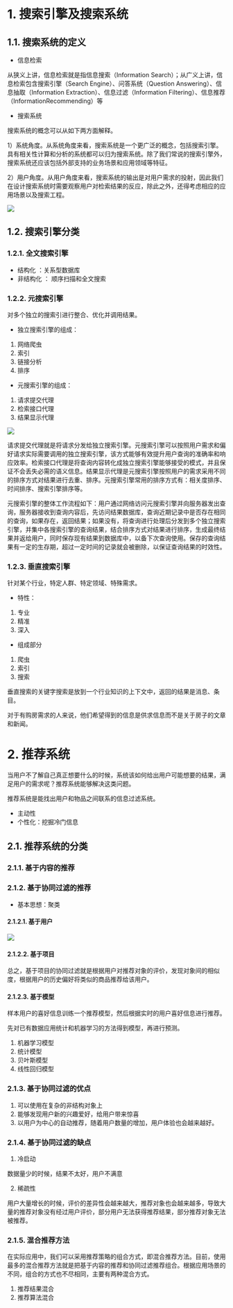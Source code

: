 # 1. 搜索引擎及搜索系统

## 1.1. 搜索系统的定义

- 信息检索

从狭义上讲，信息检索就是指信息搜索（Information Search）；从广义上讲，信息检索包含搜索引擎（Search Engine）、问答系统（Question Answering）、信息抽取（Information Extraction）、信息过滤（Information Filtering）、信息推荐（InformationRecommending）等

- 搜索系统


搜索系统的概念可以从如下两方面解释。

1）系统角度。从系统角度来看，搜索系统是一个更广泛的概念，包括搜索引擎。具有相关性计算和分析的系统都可以归为搜索系统。除了我们常说的搜索引擎外，搜索系统还应该包括外部支持的业务场景和应用领域等特征。

2）用户角度。从用户角度来看，搜索系统的输出是对用户需求的投射，因此我们在设计搜索系统时需要观察用户对检索结果的反应，除此之外，还得考虑相应的应用场景以及搜索工程。

![](https://garden-lu-oss.oss-cn-beijing.aliyuncs.com/images20211020092509.png)


## 1.2. 搜索引擎分类

### 1.2.1. 全文搜索引擎

- 结构化 ：关系型数据库
- 非结构化 ： 顺序扫描和全文搜索

### 1.2.2. 元搜索引擎

对多个独立的搜索引进行整合、优化并调用结果。

- 独立搜索引擎的组成：

1. 网络爬虫
2. 索引
3. 链接分析 
4. 排序

- 元搜索引擎的组成：

1. 请求提交代理
2. 检索接口代理
3. 结果显示代理 

![](https://garden-lu-oss.oss-cn-beijing.aliyuncs.com/images20211020093306.png)

请求提交代理就是将请求分发给独立搜索引擎。元搜索引擎可以按照用户需求和偏好请求实际需要调用的独立搜索引擎，该方式能够有效提升用户查询的准确率和响应效率。检索接口代理是将查询内容转化成独立搜索引擎能够接受的模式，并且保证不会丢失必需的语义信息。结果显示代理是元搜索引擎按照用户的需求采用不同的排序方式对结果进行去重、排序。元搜索引擎常用的排序方式有：相关度排序、时间排序、搜索引擎排序等。



元搜索引擎的整体工作流程如下：用户通过网络访问元搜索引擎并向服务器发出查询，服务器接收到查询内容后，先访问结果数据库，查询近期记录中是否存在相同的查询，如果存在，返回结果；如果没有，将查询进行处理后分发到多个独立搜索引擎，并集中各搜索引擎的查询结果，结合排序方式对结果进行排序，生成最终结果并返给用户，同时保存现有结果到数据库中，以备下次查询使用。保存的查询结果有一定的生存期，超过一定时间的记录就会被删除，以保证查询结果的时效性。

### 1.2.3. 垂直搜索引擎

针对某个行业，特定人群、特定领域、特殊需求。

- 特性：
1. 专业
2. 精准
3. 深入
   
- 组成部分

1. 爬虫
2. 索引
3. 搜索

垂直搜索的关键字搜索是放到一个行业知识的上下文中，返回的结果是消息、条目。

对于有购房需求的人来说，他们希望得到的信息是供求信息而不是关于房子的文章和新闻。

# 2. 推荐系统

当用户不了解自己真正想要什么的时候，系统该如何给出用户可能想要的结果，满足用户的需求呢？推荐系统能够解决这类问题。

推荐系统是能找出用户和物品之间联系的信息过滤系统。

- 主动性
- 个性化：挖掘冷门信息



## 2.1. 推荐系统的分类


### 2.1.1. 基于内容的推荐

### 2.1.2. 基于协同过滤的推荐

- 基本思想：聚类

#### 2.1.2.1. 基于用户


![](https://garden-lu-oss.oss-cn-beijing.aliyuncs.com/images20211026110011.png)

#### 2.1.2.2. 基于项目

总之，基于项目的协同过滤就是根据用户对推荐对象的评价，发现对象间的相似度，根据用户的历史偏好将类似的商品推荐给该用户。

#### 2.1.2.3. 基于模型

样本用户的喜好信息训练一个推荐模型，然后根据实时的用户喜好信息进行推荐。

先对已有数据应用统计和机器学习的方法得到模型，再进行预测。

1. 机器学习模型
2. 统计模型
3. 贝叶斯模型
4. 线性回归模型



### 2.1.3. 基于协同过滤的优点

1. 可以使用在复杂的非结构对象上
2. 能够发现用户新的兴趣爱好，给用户带来惊喜
3. 以用户为中心的自动推荐，随着用户数量的增加，用户体验也会越来越好。

### 2.1.4. 基于协同过滤的缺点

1. 冷启动

数据量少的时候，结果不太好，用户不满意

2. 稀疏性

用户大量增长的时候，评价的差异性会越来越大，推荐对象也会越来越多，导致大量的推荐对象没有经过用户评价，部分用户无法获得推荐结果，部分推荐对象无法被推荐。



### 2.1.5. 混合推荐方法

在实际应用中，我们可以采用推荐策略的组合方式，即混合推荐方法。目前，使用最多的混合推荐方法就是把基于内容的推荐和协同过滤推荐组合。根据应用场景的不同，组合的方式也不尽相同，主要有两种混合方式。

1. 推荐结果混合
2. 推荐算法混合



